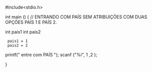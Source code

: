 #include<stdio.h>

int main ()
 {
 // ENTRANDO COM PAÍS SEM ATRIBUIÇÕES COM DUAS OPÇÕES PAÍS 1 E PAÍS 2.



  int pais1 
  int pais2

     pais1 = 1
     pais2 = 2

printf(" entre com PAÍS ");
 scanf ("%i",  1 ,2 );

}




